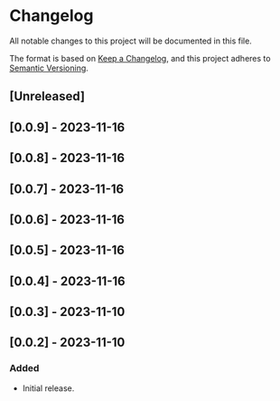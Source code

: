 # Changelog

All notable changes to this project will be documented in this file.

The format is based on [Keep a Changelog](https://keepachangelog.com/en/1.0.0/),
and this project adheres to [Semantic Versioning](https://semver.org/spec/v2.0.0.html).

## [Unreleased]

## [0.0.9] - 2023-11-16

## [0.0.8] - 2023-11-16

## [0.0.7] - 2023-11-16

## [0.0.6] - 2023-11-16

## [0.0.5] - 2023-11-16

## [0.0.4] - 2023-11-16

## [0.0.3] - 2023-11-10

## [0.0.2] - 2023-11-10

### Added
- Initial release.
